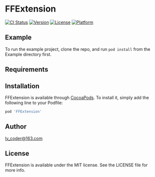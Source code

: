 # FFExtension

[![CI Status](https://img.shields.io/travis/yangwanjiangly@163.com/FFExtension.svg?style=flat)](https://travis-ci.org/yangwanjiangly@163.com/FFExtension)
[![Version](https://img.shields.io/cocoapods/v/FFExtension.svg?style=flat)](https://cocoapods.org/pods/FFExtension)
[![License](https://img.shields.io/cocoapods/l/FFExtension.svg?style=flat)](https://cocoapods.org/pods/FFExtension)
[![Platform](https://img.shields.io/cocoapods/p/FFExtension.svg?style=flat)](https://cocoapods.org/pods/FFExtension)

## Example

To run the example project, clone the repo, and run `pod install` from the Example directory first.

## Requirements

## Installation

FFExtension is available through [CocoaPods](https://cocoapods.org). To install
it, simply add the following line to your Podfile:

```ruby
pod 'FFExtension'
```

## Author

ly_coder@163.com

## License

FFExtension is available under the MIT license. See the LICENSE file for more info.
